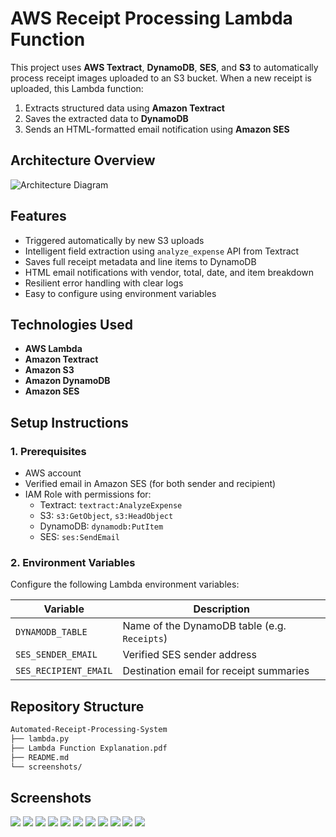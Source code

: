 # AWS Receipt Processing Lambda Function

This project uses **AWS Textract**, **DynamoDB**, **SES**, and **S3** to automatically process receipt images uploaded to an S3 bucket. When a new receipt is uploaded, this Lambda function:

1. Extracts structured data using **Amazon Textract**
2. Saves the extracted data to **DynamoDB**
3. Sends an HTML-formatted email notification using **Amazon SES**


## Architecture Overview

![Architecture Diagram](screenshots/Automated%20Receipt%20Processor%20diagram.jpeg)


## Features

- Triggered automatically by new S3 uploads
- Intelligent field extraction using `analyze_expense` API from Textract
- Saves full receipt metadata and line items to DynamoDB
- HTML email notifications with vendor, total, date, and item breakdown
- Resilient error handling with clear logs
- Easy to configure using environment variables


## Technologies Used

- **AWS Lambda**
- **Amazon Textract**
- **Amazon S3**
- **Amazon DynamoDB**
- **Amazon SES**


## Setup Instructions

### 1. Prerequisites

- AWS account
- Verified email in Amazon SES (for both sender and recipient)
- IAM Role with permissions for:
  - Textract: `textract:AnalyzeExpense`
  - S3: `s3:GetObject`, `s3:HeadObject`
  - DynamoDB: `dynamodb:PutItem`
  - SES: `ses:SendEmail`

### 2. Environment Variables

Configure the following Lambda environment variables:

| Variable             | Description                                |
|----------------------|--------------------------------------------|
| `DYNAMODB_TABLE`     | Name of the DynamoDB table (e.g. `Receipts`) |
| `SES_SENDER_EMAIL`   | Verified SES sender address                 |
| `SES_RECIPIENT_EMAIL`| Destination email for receipt summaries     |


## Repository Structure

```bash
Automated-Receipt-Processing-System
├── lambda.py
├── Lambda Function Explanation.pdf
├── README.md
└── screenshots/
```

## Screenshots

![](screenshots/1.jpg)
![](screenshots/1751805390290.jpg)
![](screenshots/1751805390309.jpg)
![](screenshots/1751805390270.jpg)
![](screenshots/1751805390276.jpg)
![](screenshots/1751805390293.jpg)
![](screenshots/1751805390295.jpg)
![](screenshots/1751805390286.jpg)
![](screenshots/1751805390327.jpg)
![](screenshots/1751805390263.jpg)
![](screenshots/1751805390287.jpg)
